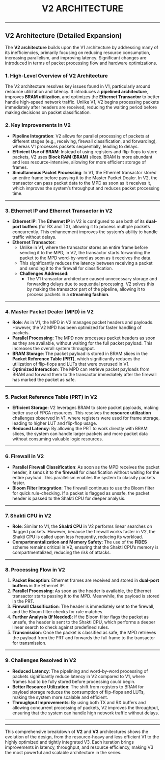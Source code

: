  # <p align="center"> V2 ARCHITECTURE </p>
---

## **V2 Architecture (Detailed Expansion)**

The **V2 architecture** builds upon the V1 architecture by addressing many of its inefficiencies, primarily focusing on reducing resource consumption, increasing parallelism, and improving latency. Significant changes are introduced in terms of packet processing flow and hardware optimizations.

### **1. High-Level Overview of V2 Architecture**

The V2 architecture resolves key issues found in V1, particularly around resource utilization and latency. It introduces a **pipelined architecture**, improves **BRAM utilization**, and optimizes the **Ethernet Transactor** to better handle high-speed network traffic. Unlike V1, V2 begins processing packets immediately after headers are received, reducing the waiting period before making decisions on packet classification.

### **2. Key Improvements in V2**

- **Pipeline Integration**: V2 allows for parallel processing of packets at different stages (e.g., receiving, firewall classification, and forwarding), whereas V1 processes packets sequentially, leading to delays.
- **Efficient Use of BRAM**: Instead of using registers and flip-flops to store packets, V2 uses **Block RAM (BRAM)** slices. BRAM is more abundant and less resource-intensive, allowing for more efficient storage of frames.
- **Simultaneous Packet Processing**: In V1, the Ethernet transactor stored an entire frame before passing it to the Master Packet Dealer. In V2, the transactor can pass packet data to the MPD as soon as it receives it, which improves the system’s throughput and reduces packet processing time.

---

### **3. Ethernet IP and Ethernet Transactor in V2**

- **Ethernet IP**: The **Ethernet IP** in V2 is configured to use both of its **dual-port buffers** (for RX and TX), allowing it to process multiple packets concurrently. This enhancement improves the system’s ability to handle traffic without delays.
- **Ethernet Transactor**:
  - Unlike in V1, where the transactor stores an entire frame before sending it to the MPD, in V2, the transactor starts forwarding the packet to the MPD word-by-word as soon as it receives the data.
  - This significantly reduces the latency between receiving a packet and sending it to the firewall for classification.
  - **Challenges Addressed**:
    - The V1 transactor architecture caused unnecessary storage and forwarding delays due to sequential processing. V2 solves this by making the transactor part of the pipeline, allowing it to process packets in a **streaming fashion**.

---

### **4. Master Packet Dealer (MPD) in V2**

- **Role**: As in V1, the MPD in V2 manages packet headers and payloads. However, the V2 MPD has been optimized for faster handling of packets.
- **Parallel Processing**: The MPD now processes packet headers as soon as they are available, without waiting for the full packet payload. This increases the overall system throughput.
- **BRAM Storage**: The packet payload is stored in BRAM slices in the **Packet Reference Table (PRT)**, which significantly reduces the utilization of flip-flops and LUTs that were overused in V1.
- **Optimized Interaction**: The MPD can retrieve packet payloads from BRAM and forward them to the transactor immediately after the firewall has marked the packet as safe.

---

### **5. Packet Reference Table (PRT) in V2**

- **Efficient Storage**: V2 leverages BRAM to store packet payloads, making better use of FPGA resources. This resolves the **resource utilization** challenges observed in V1, where registers were used for frame storage, leading to higher LUT and flip-flop usage.
- **Reduced Latency**: By allowing the PRT to work directly with BRAM slices, the system can handle larger packets and more packet data without consuming valuable logic resources.

---

### **6. Firewall in V2**

- **Parallel Firewall Classification**: As soon as the MPD receives the packet header, it sends it to the **firewall** for classification without waiting for the entire payload. This parallelism enables the system to classify packets faster.
- **Bloom Filter Integration**: The firewall continues to use the Bloom filter for quick rule-checking. If a packet is flagged as unsafe, the packet header is passed to the Shakti CPU for deeper analysis.

---

### **7. Shakti CPU in V2**

- **Role**: Similar to V1, the **Shakti CPU** in V2 performs linear searches on flagged packets. However, because the firewall works faster in V2, the Shakti CPU is called upon less frequently, reducing its workload.
- **Compartmentalization and Memory Safety**: The use of the **FIDES** scheme remains critical in V2, ensuring that the Shakti CPU’s memory is compartmentalized, reducing the risk of attacks.

---

### **8. Processing Flow in V2**

1. **Packet Reception**: Ethernet frames are received and stored in **dual-port buffers** in the Ethernet IP.
2. **Parallel Processing**: As soon as the header is available, the Ethernet transactor starts passing it to the MPD. Meanwhile, the payload is stored in the PRT.
3. **Firewall Classification**: The header is immediately sent to the firewall, and the Bloom filter checks for rule matches.
4. **Further Analysis (If Needed)**: If the Bloom filter flags the packet as unsafe, the header is sent to the Shakti CPU, which performs a deeper linear search to check against predefined rules.
5. **Transmission**: Once the packet is classified as safe, the MPD retrieves the payload from the PRT and forwards the full frame to the transactor for transmission.

---

### **9. Challenges Resolved in V2**

- **Reduced Latency**: The pipelining and word-by-word processing of packets significantly reduce latency in V2 compared to V1, where frames had to be fully stored before processing could begin.
- **Better Resource Utilization**: The shift from registers to BRAM for payload storage reduces the consumption of flip-flops and LUTs, making the system more scalable and efficient.
- **Throughput Improvements**: By using both TX and RX buffers and allowing concurrent processing of packets, V2 improves the throughput, ensuring that the system can handle high network traffic without delays.

---

---

This comprehensive breakdown of **V2** and **V3** architectures shows the evolution of the design, from the resource-heavy and less efficient V1 to the highly optimized and tightly integrated V3. Each iteration brings improvements in latency, throughput, and resource efficiency, making V3 the most powerful and scalable architecture in the series.
